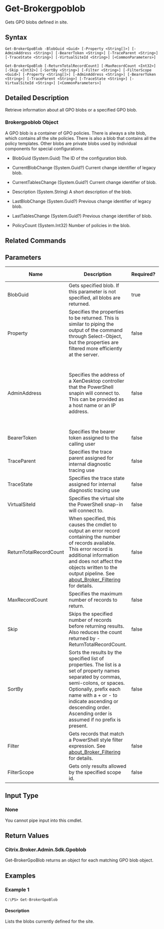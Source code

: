 ﻿
# Get-Brokergpoblob
Gets GPO blobs defined in site.
## Syntax

```
Get-BrokerGpoBlob -BlobGuid <Guid> [-Property <String[]>] [-AdminAddress <String>] [-BearerToken <String>] [-TraceParent <String>] [-TraceState <String>] [-VirtualSiteId <String>] [<CommonParameters>]  
  
Get-BrokerGpoBlob [-ReturnTotalRecordCount] [-MaxRecordCount <Int32>] [-Skip <Int32>] [-SortBy <String>] [-Filter <String>] [-FilterScope <Guid>] [-Property <String[]>] [-AdminAddress <String>] [-BearerToken <String>] [-TraceParent <String>] [-TraceState <String>] [-VirtualSiteId <String>] [<CommonParameters>]
```

## Detailed Description
Retrieve information about all GPO blobs or a specified GPO blob.


### Brokergpoblob Object
A GPO blob is a container of GPO policies. There is always a site blob, which contains all the site policies. There is also a blob that contains all the policy templates. Other blobs are private blobs used by individual components for special configurations.


  * BlobGuid (System.Guid) The ID of the configuration blob.

  * CurrentBlobChange (System.Guid?) Current change identifier of legacy blob.

  * CurrentTablesChange (System.Guid?) Current change identifier of blob.

  * Description (System.String) A short description of the blob.

  * LastBlobChange (System.Guid?) Previous change identifier of legacy blob.

  * LastTablesChange (System.Guid?) Previous change identifier of blob.

  * PolicyCount (System.Int32) Number of policies in the blob.


## Related Commands

## Parameters
| Name   | Description | Required? | Pipeline Input | Default Value |
| --- | --- | --- | --- | --- |
| BlobGuid | Gets specified blob. If this parameter is not specified, all blobs are returned. | true | false |  |
| Property | Specifies the properties to be returned. This is similar to piping the output of the command through Select-Object, but the properties are filtered more efficiently at the server. | false | false |  |
| AdminAddress | Specifies the address of a XenDesktop controller that the PowerShell snapin will connect to. This can be provided as a host name or an IP address. | false | false | Localhost. Once a value is provided by any cmdlet, this value will become the default. |
| BearerToken | Specifies the bearer token assigned to the calling user | false | false |  |
| TraceParent | Specifies the trace parent assigned for internal diagnostic tracing use | false | false |  |
| TraceState | Specifies the trace state assigned for internal diagnostic tracing use | false | false |  |
| VirtualSiteId | Specifies the virtual site the PowerShell snap-in will connect to. | false | false |  |
| ReturnTotalRecordCount | When specified, this causes the cmdlet to output an error record containing the number of records available. This error record is additional information and does not affect the objects written to the output pipeline. See [about\_Broker\_Filtering](../about_Broker_Filtering/) for details. | false | false | False |
| MaxRecordCount | Specifies the maximum number of records to return. | false | false | 250 |
| Skip | Skips the specified number of records before returning results. Also reduces the count returned by -ReturnTotalRecordCount. | false | false | 0 |
| SortBy | Sorts the results by the specified list of properties. The list is a set of property names separated by commas, semi-colons, or spaces. Optionally, prefix each name with a + or - to indicate ascending or descending order. Ascending order is assumed if no prefix is present. | false | false | The default sort order is by name or unique identifier. |
| Filter | Gets records that match a PowerShell style filter expression. See [about\_Broker\_Filtering](../about_Broker_Filtering/) for details. | false | false |  |
| FilterScope | Gets only results allowed by the specified scope id. | false | false |  |

## Input Type

### None
You cannot pipe input into this cmdlet.
## Return Values

### Citrix.Broker.Admin.Sdk.Gpoblob
Get-BrokerGpoBlob returns an object for each matching GPO blob object.
## Examples

### Example 1

```
C:\PS> Get-BrokerGpoBlob
```

#### Description
Lists the blobs currently defined for the site.
